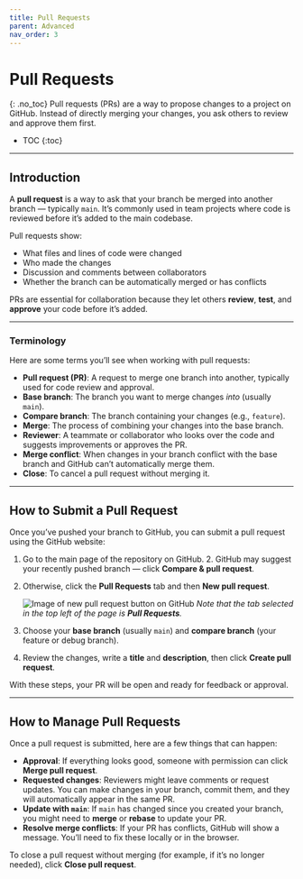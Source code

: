 ```yaml
---
title: Pull Requests
parent: Advanced
nav_order: 3
---
```


# Pull Requests
{: .no_toc}
Pull requests (PRs) are a way to propose changes to a project on GitHub. Instead of directly merging your changes, you ask others to review and approve them first.

- TOC
{:toc}

---

## Introduction

A **pull request** is a way to ask that your branch be merged into another branch — typically `main`. It’s commonly used in team projects where code is reviewed before it’s added to the main codebase.

Pull requests show:
- What files and lines of code were changed
- Who made the changes
- Discussion and comments between collaborators
- Whether the branch can be automatically merged or has conflicts

PRs are essential for collaboration because they let others **review**, **test**, and **approve** your code before it’s added.

---

### Terminology

Here are some terms you’ll see when working with pull requests:

- **Pull request (PR)**: A request to merge one branch into another, typically used for code review and approval.
- **Base branch**: The branch you want to merge changes *into* (usually `main`).
- **Compare branch**: The branch containing your changes (e.g., `feature`).
- **Merge**: The process of combining your changes into the base branch.
- **Reviewer**: A teammate or collaborator who looks over the code and suggests improvements or approves the PR.
- **Merge conflict**: When changes in your branch conflict with the base branch and GitHub can’t automatically merge them.
- **Close**: To cancel a pull request without merging it.

---

## How to Submit a Pull Request
Once you’ve pushed your branch to GitHub, you can submit a pull request using the GitHub website:

1. Go to the main page of the repository on GitHub.
    2. GitHub may suggest your recently pushed branch — click **Compare & pull request**.
3. Otherwise, click the **Pull Requests** tab and then **New pull request**.

    ![Image of new pull request button on GitHub](/guide-to-git/assets/images/pull-request-button.png)
    *Note that the tab selected in the top left of the page is **Pull Requests**.*<br>
4. Choose your **base branch** (usually `main`) and **compare branch** (your feature or debug branch).
5. Review the changes, write a **title** and **description**, then click **Create pull request**.

With these steps, your PR will be open and ready for feedback or approval.

---

## How to Manage Pull Requests

Once a pull request is submitted, here are a few things that can happen:

- **Approval**: If everything looks good, someone with permission can click **Merge pull request**.
- **Requested changes**: Reviewers might leave comments or request updates. You can make changes in your branch, commit them, and they will automatically appear in the same PR.
- **Update with `main`**: If `main` has changed since you created your branch, you might need to **merge** or **rebase** to update your PR.
- **Resolve merge conflicts**: If your PR has conflicts, GitHub will show a message. You’ll need to fix these locally or in the browser.

To close a pull request without merging (for example, if it’s no longer needed), click **Close pull request**.

